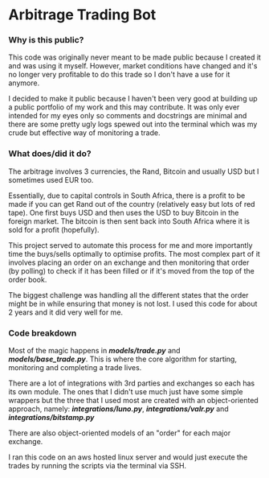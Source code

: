 # Arbitrage Trading Bot

### Why is this public?
This code was originally never meant to be made public because I created it and was using it myself. However, market 
conditions have changed and it's no longer very profitable to do this trade so I don't have a use for it anymore.

I decided to make it public because I haven't been very good at building up a public portfolio of my work and this may 
contribute. It was only ever intended for my eyes only so comments and docstrings are minimal and there are some pretty 
ugly logs spewed out into the terminal which was my crude but effective way of monitoring a trade.

### What does/did it do?
The arbitrage involves 3 currencies, the Rand, Bitcoin and usually USD but I sometimes used EUR too.

Essentially, due to capital controls in South Africa, there is a profit to be made if you can get Rand out of the 
country (relatively easy but lots of red tape). 
One first buys USD and then uses the USD to buy Bitcoin in the foreign market. The bitcoin is then sent back into South 
Africa where it is sold for a profit (hopefully).

This project served to automate this process for me and more importantly time the buys/sells optimally to optimise 
profits. The most complex part of it involves placing an order on an exchange and then monitoring that order 
(by polling) to check if it has been filled or if it's moved from the top of the order book.

The biggest challenge was handling all the different states that the order might be in while ensuring that money is not 
lost. I used this code for about 2 years and it did very well for me.

### Code breakdown
Most of the magic happens in ***models/trade.py*** and ***models/base_trade.py***. This is where the core algorithm for starting, 
monitoring and completing a trade lives.

There are a lot of integrations with 3rd parties and exchanges so each has its own module. The ones that I didn't use 
much just have some simple wrappers but the three that I used most are created with an object-oriented approach, 
namely: ***integrations/luno.py***, ***integrations/valr.py*** and ***integrations/bitstamp.py***

There are also object-oriented models of an "order" for each major exchange.

I ran this code on an aws hosted linux server and would just execute the trades by running the scripts via the terminal
via SSH.
